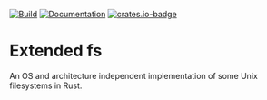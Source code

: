 [![Build][build-badge]][build-link]
[![Documentation][documentation-badge]][documentation-link]
[![crates.io-badge]][crates.io-link]

[build-badge]: https://github.com/RatCornu/efs/workflows/Build/badge.svg
[build-link]: https://github.com/RatCornu/efs/actions?query=workflow:"Build"

[documentation-badge]: https://github.com/RatCornu/efs/workflows/Documentation/badge.svg
[documentation-link]: https://github.com/RatCornu/efs/actions?query=workflow:"Documentation"

[crates.io-badge]: https://img.shields.io/crates/v/efs.svg
[crates.io-link]: https://crates.io/crates/efs

# Extended fs

An OS and architecture independent implementation of some Unix filesystems in Rust.
